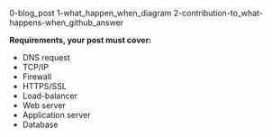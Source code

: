 0-blog_post
1-what_happen_when_diagram
2-contribution-to_what-happens-when_github_answer

**Requirements, your post must cover:**
  * DNS request
  * TCP/IP
  * Firewall
  * HTTPS/SSL
  * Load-balancer
  * Web server
  * Application server
  * Database
